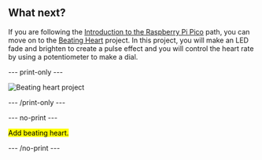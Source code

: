 ## What next?

If you are following the [Introduction to the Raspberry Pi Pico](https://projects.raspberrypi.org/en/raspberrypi/pico-intro) path, you can move on to the [Beating Heart](https://projects.raspberrypi.org/en/projects/beating-heart) project. In this project, you will make an LED fade and brighten to create a pulse effect and you will control the heart rate by using a potentiometer to make a dial.

--- print-only ---

![Beating heart project](images/beating-heart-project.png)

--- /print-only ---

--- no-print ---

<mark>Add beating heart.</mark>

--- /no-print ---

